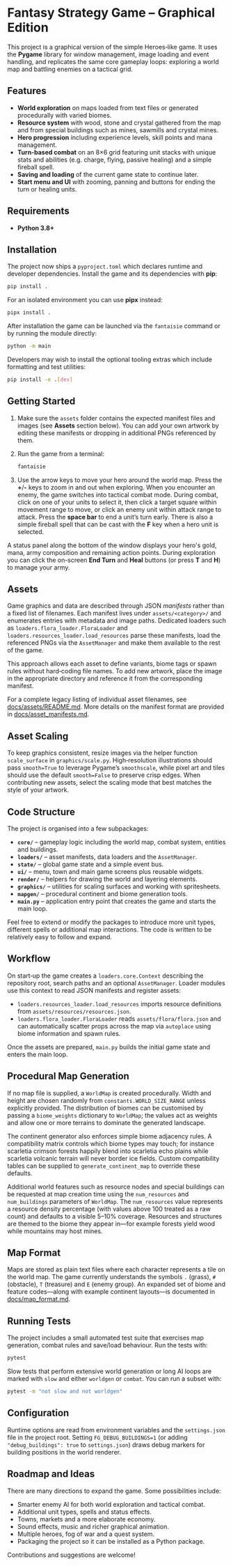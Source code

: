 # Fantasy Strategy Game – Graphical Edition

This project is a graphical version of the simple Heroes‑like game.  It uses
the **Pygame** library for window management, image loading and event
handling, and replicates the same core gameplay loops: exploring a world map
and battling enemies on a tactical grid.

## Features

- **World exploration** on maps loaded from text files or generated
  procedurally with varied biomes.
- **Resource system** with wood, stone and crystal gathered from the map and
  from special buildings such as mines, sawmills and crystal mines.
- **Hero progression** including experience levels, skill points and mana
  management.
- **Turn‑based combat** on an 8×6 grid featuring unit stacks with unique
  stats and abilities (e.g. charge, flying, passive healing) and a simple
  fireball spell.
- **Saving and loading** of the current game state to continue later.
- **Start menu and UI** with zooming, panning and buttons for ending the turn
  or healing units.

## Requirements

* **Python 3.8+**

## Installation

The project now ships a `pyproject.toml` which declares runtime and developer
dependencies.  Install the game and its dependencies with **pip**:

```bash
pip install .
```

For an isolated environment you can use **pipx** instead:

```bash
pipx install .
```

After installation the game can be launched via the `fantaisie` command or by
running the module directly:

```bash
python -m main
```

Developers may wish to install the optional tooling extras which include
formatting and test utilities:

```bash
pip install -e .[dev]
```

## Getting Started

1. Make sure the `assets` folder contains the expected manifest files and
   images (see **Assets** section below).  You can add your own artwork by
   editing these manifests or dropping in additional PNGs referenced by them.

2. Run the game from a terminal:

   ```bash
   fantaisie
   ```

3. Use the arrow keys to move your hero around the world map.  Press the
   **+**/**-** keys to zoom in and out when exploring.  When you
   encounter an enemy, the game switches into tactical combat mode.  During
   combat, click on one of your units to select it, then click a target
   square within movement range to move, or click an enemy unit within
   attack range to attack.  Press the **space bar** to end a unit’s turn
   early.  There is also a simple fireball spell that can be cast with the
   **F** key when a hero unit is selected.

A status panel along the bottom of the window displays your hero's gold,
mana, army composition and remaining action points.  During exploration you
can click the on-screen **End Turn** and **Heal** buttons (or press **T** and
**H**) to manage your army.

## Assets

Game graphics and data are described through JSON *manifests* rather than a
fixed list of filenames.  Each manifest lives under `assets/<category>/` and
enumerates entries with metadata and image paths.  Dedicated loaders such as
`loaders.flora_loader.FloraLoader` and
`loaders.resources_loader.load_resources` parse these manifests, load the
referenced PNGs via the `AssetManager` and make them available to the rest of
the game.

This approach allows each asset to define variants, biome tags or spawn rules
without hard‑coding file names.  To add new artwork, place the image in the
appropriate directory and reference it from the corresponding manifest.

For a complete legacy listing of individual asset filenames, see
[docs/assets/README.md](docs/assets/README.md).  More details on the manifest
format are provided in [docs/asset_manifests.md](docs/asset_manifests.md).

## Asset Scaling

To keep graphics consistent, resize images via the helper function
`scale_surface` in `graphics/scale.py`.  High‑resolution illustrations
should pass `smooth=True` to leverage Pygame’s `smoothscale`, while pixel
art and tiles should use the default `smooth=False` to preserve crisp
edges.  When contributing new assets, select the scaling mode that best
matches the style of your artwork.

## Code Structure

The project is organised into a few subpackages:

* **`core/`** – gameplay logic including the world map, combat system,
  entities and buildings.
* **`loaders/`** – asset manifests, data loaders and the `AssetManager`.
* **`state/`** – global game state and a simple event bus.
* **`ui/`** – menu, town and main game screens plus reusable widgets.
* **`render/`** – helpers for drawing the world and layering elements.
* **`graphics/`** – utilities for scaling surfaces and working with
  spritesheets.
* **`mapgen/`** – procedural continent and biome generation tools.
* **`main.py`** – application entry point that creates the game and starts the
  main loop.

Feel free to extend or modify the packages to introduce more unit types,
different spells or additional map interactions.  The code is written to be
relatively easy to follow and expand.

## Workflow

On start‑up the game creates a `loaders.core.Context` describing the repository
root, search paths and an optional `AssetManager`.  Loader modules use this
context to read JSON manifests and register assets:

* `loaders.resources_loader.load_resources` imports resource definitions from
  `assets/resources/resources.json`.
* `loaders.flora_loader.FloraLoader` reads `assets/flora/flora.json` and can
  automatically scatter props across the map via `autoplace` using biome
  information and spawn rules.

Once the assets are prepared, `main.py` builds the initial game state and
enters the main loop.

## Procedural Map Generation

If no map file is supplied, a `WorldMap` is created procedurally.  Width and
height are chosen randomly from `constants.WORLD_SIZE_RANGE` unless explicitly
provided.  The distribution of biomes can be customised by passing a
`biome_weights` dictionary to `WorldMap`; the values act as weights and allow
one or more terrains to dominate the generated landscape.

The continent generator also enforces simple biome adjacency rules.  A
compatibility matrix controls which biome types may touch; for instance
scarletia crimson forests happily blend into scarletia echo plains while
scarletia volcanic terrain will never border ice fields.
Custom compatibility tables can be supplied to `generate_continent_map` to
override these defaults.

Additional world features such as resource nodes and special buildings can be
requested at map creation time using the `num_resources` and `num_buildings`
parameters of `WorldMap`.  The `num_resources` value represents a resource
density percentage (with values above 100 treated as a raw count) and defaults
to a visible 5–10% coverage. Resources and structures are themed to the biome
they appear in—for example forests yield wood while mountains may host mines.

## Map Format

Maps are stored as plain text files where each character represents a tile on
the world map.  The game currently understands the symbols `.` (grass), `#`
(obstacle), `T` (treasure) and `E` (enemy group).  An expanded set of biome and
feature codes—along with example continent layouts—is documented in
[docs/map_format.md](docs/map_format.md).

## Running Tests

The project includes a small automated test suite that exercises map
generation, combat rules and save/load behaviour.  Run the tests with:

```bash
pytest
```

Slow tests that perform extensive world generation or long AI loops are marked with `slow` and either `worldgen` or `combat`. You can run a subset with:

```bash
pytest -m "not slow and not worldgen"
```


## Configuration

Runtime options are read from environment variables and the `settings.json`
file in the project root. Setting `FG_DEBUG_BUILDINGS=1` (or adding
`"debug_buildings": true` to `settings.json`) draws debug markers for building
positions in the world renderer.

## Roadmap and Ideas

There are many directions to expand the game.  Some possibilities include:

- Smarter enemy AI for both world exploration and tactical combat.
- Additional unit types, spells and status effects.
- Towns, markets and a more elaborate economy.
- Sound effects, music and richer graphical animation.
- Multiple heroes, fog of war and a quest system.
- Packaging the project so it can be installed as a Python package.

Contributions and suggestions are welcome!

